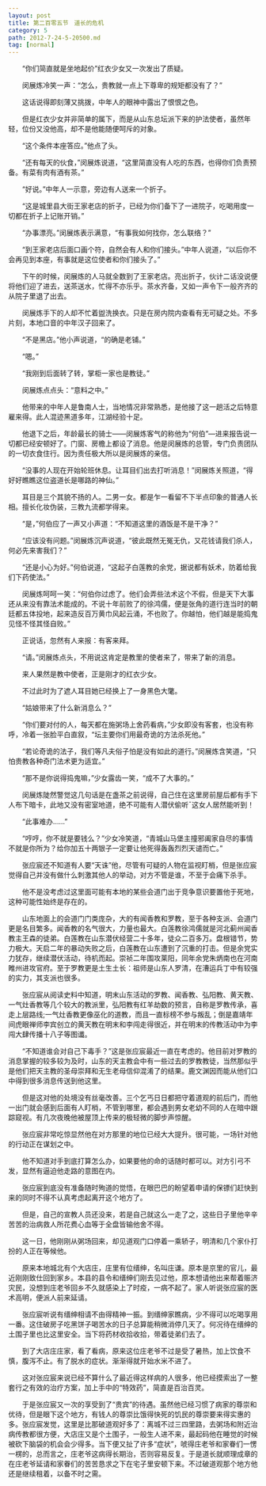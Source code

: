 ```yaml
---
layout: post
title: 第二百零五节　道长的危机
category: 5
path: 2012-7-24-5-20500.md
tag: [normal]
---
```


　　“你们简直就是坐地起价”红衣少女又一次发出了质疑。

　　闵展炼冷笑一声：“怎么，贵教就一点上下尊卑的规矩都没有了？”

　　这话说得即刻薄又挑拨，中年人的眼神中露出了恨恨之色。

　　但是红衣少女并非简单的属下，而是从山东总坛派下来的护法使者，虽然年轻，位份又没他高，却不是他能随便呵斥的对象。

　　“这个条件本座答应。”他点了头。

　　“还有每天的伙食，”闵展炼说道，“这里简直没有人吃的东西，也得你们负责预备。有菜有肉有酒有茶。”

　　“好说。”中年人一示意，旁边有人送来一个折子。

　　“这是城里县大街王家老店的折子，已经为你们备下了一进院子，吃喝用度一切都在折子上记账开销。”

　　“办事漂亮。”闵展炼表示满意，“有事我如何找你，怎么联络？”

　　“到王家老店后面口画个符，自然会有人和你们接头。”中年人说道，“以后你不会再见到本座，有事就是这位使者和你们接头了。”

　　下午的时候，闵展炼的人马就全数到了王家老店。亮出折子，伙计二话没说便将他们迎了进去，送茶送水，忙得不亦乐乎。茶水齐备，又如一声令下一般齐齐的从院子里退了出去。

　　闵展炼手下的人却不忙着盥洗换衣。只是在房内院内查看有无可疑之处。不多片刻，本地口音的中年汉子回来了。

　　“不是黑店。”他小声说道，“的确是老铺。”

　　“嗯。”

　　“我刚到后面转了转，掌柜一家也是教徒。”

　　闵展炼点点头：“意料之中。”

　　他带来的中年人是鲁南人士，当地情况非常熟悉，是他接了这一趟活之后特意雇来得。此人混迹黑道多年，江湖经验十足。

　　他退下之后，年龄最长的骑士――闵展炼客气的称他为“何伯”―进来报告说一切都已经安顿好了。门窗、房檐上都设了消息。他是闵展炼的总管，专门负责团队的一切衣食住行。因为责任极大所以是闵展炼的亲信。

　　“没事的人现在开始轮班休息。让耳目们出去打听消息！”闵展炼关照道，“得好好瞧瞧这位盗道长是哪路的神仙。”

　　耳目是三个其貌不扬的人。二男一女。都是乍一看留不下半点印象的普通人长相。擅长化妆伪装，三教九流都学得来。

　　“是，”何伯应了一声又小声道：“不知道这里的酒饭是不是干净？”

　　“应该没有问题。”闵展炼沉声说道，“彼此既然无冤无仇，又花钱请我们杀人，何必先来害我们？”

　　“还是小心为好。”何伯说道，“这起子白莲教的余党，据说都有妖术，防着给我们下药使法。”

　　闵展炼呵呵一笑：“何伯你过虑了。他们会弄些法术这个不假，但是天下大事还从来没有靠法术能成的。不说十年前败了的徐鸿儒，便是张角的道行连当时的朝廷都五体投地，起来造反百万黄巾风起云涌，不也败了。你越怕，他们越是能捣鬼见怪不怪其怪自败。”

　　正说话，忽然有人来报：有客来拜。

　　“请。”闵展炼点头，不用说这肯定是教里的使者来了，带来了新的消息。

　　来人果然是教中使者，正是刚才的红衣少女。

　　不过此时为了遮人耳目她已经换上了一身黑色大氅。

　　“姑娘带来了什么新消息么？”

　　“你们要对付的人，每天都在施粥场上舍药看病，”少女即没有客套，也没有称呼，冷着一张脸平白直叙，“坛主要你们用最奇诡的方法杀死他。”

　　“若论奇诡的法子，我们等凡夫俗子怕是没有如此的道行。”闵展炼含笑道，“只怕贵教各种奇门法术更为适宜。”

　　“那不是你说得捣鬼嘛，”少女露齿一笑，“成不了大事的。”

　　闵展炼陡然警觉这几句话是在盏茶之前说得，自己住在这里房前屋后都有手下人布下暗卡，此地又没有密室地道，绝不可能有人潜伏偷听ˉ这女人居然能听到！

　　“此事难办……”

　　“哼哼，你不就是要钱么？”少女冷笑道，“青城山马堡主撞邪阖家自尽的事情不就是你所为？给你加五十两银子一定要让他死得轰轰烈烈天谴而亡。”

　　张应宸还不知道有人要“天诛”他，尽管有可疑的人物在监视盯梢，但是张应宸觉得自己并没有做什么刺激其他人的举动，对方不管是谁，不至于会痛下杀手。

　　他不是没考虑过这里面可能有本地的某些会道门出于竞争意识要置他于死地，这种可能性始终是存在的。

　　山东地面上的会道门门类庞杂，大的有闻香教和罗教，至于各种支派、会道门更是名目繁多。闻香教的名气很大，力量也最大。白莲教徐鸿儒就是河北蓟州闻香教主王森的徒弟。白莲教在山东潜伏经营二十多年，徒众二百多万。盘根错节，势力极大。天启二年的暴动失败之后，白莲教在山东遭到了沉重的打击。但是余党实力犹存，继续潜伏活动，待机而起。崇祯二年围攻莱阳，同年余党朱炳南也在河南睢州进攻官府。至于罗教更是土生土长：祖师是山东人罗清，在漕运兵丁中有较强的实力，其支派也很多。

　　张应宸从阅读史料中知道，明末山东活动的罗教、闻香教、弘阳教、黄天教、一气灶香教等几个较大的教派里，弘阳教有红羊劫数的预言，自称是罗教传承，喜走上层路线;一气灶香教更像巫化的道教，而且一直标榜不参与叛乱；倒是嘉靖年间虎眼禅师李宾创立的黄天教在明末和李闯走得很近，并在明末的传教活动中为李闯大肆传播十八子等图谶。

　　“不知道谁会对自己下毒手？”这是张应宸最近一直在考虑的。他目前对罗教的消息掌握的较多较为及时，山东的天主教会中有一些过去的罗教教徒，当然那似乎是他们把天主教的圣母崇拜和无生老母信仰混淆了的结果。鹿文渊因而能从他们口中得到很多消息传送到他这里。

　　但是这对他的处境没有丝毫改善。三个乞丐日日都把守着道观的前后门，而他一出门就会感到后面有人盯梢，不管到哪里，都会遇到男女老幼不同的人在暗中跟踪窥视。有几次夜晚他被屋顶上传来的极轻微的脚步声惊醒。

　　张应宸非常吃惊显然他在对方那里的地位已经大大提升。很可能，一场针对他的行动正在谋划之中。

　　他不知道对手到底打算怎么办，如果要他的命的话随时都可以。对方引弓不发，显然有逼迫他走路的意图在内。

　　张应宸到底没有准备随时殉道的觉悟，在眼巴巴的盼望着申请的保镖们赶快到来的同时不得不认真考虑起离开这个地方了。

　　但是，自己的宣教人员还没来，若是自己就这么一走了之，这些日子里他辛辛苦苦的治病救人所花费心血等于全盘皆输他舍不得。

　　这一日，他刚刚从粥场回来，却见道观门口停着一乘轿子，明清和几个家仆打扮的人正在等候他。

　　原来本地城北有个大店庄，庄里有位缙绅，名叫庄谦。原本是京里的官儿，最近刚刚致仕回到家乡。本县的县令和缙绅们刚去见过他，原本想请他出来帮着赈济灾民，没想到庄老爷回乡不久就感染上了时疫，一病不起了。家人听说张应宸的医术高明，便派人前来延请。

　　张应宸听说有缙绅相请不由得精神一振。到缙绅家瞧病，少不得可以吃喝享用一番。这住破房子吃黑饼子喝苦水的日子总算能稍微消停几天了。何况待在缙绅的土围子里也比这里安全。当下将药材收拾收拾，带着徒弟们去了。

　　到了大店庄庄家，看了看病，原来这位庄老爷不过是受了暑热，加上饮食不慎，腹泻不止。有了脱水的症状。渐渐得就开始水米不进了。

　　这对张应宸来说已经不算什么了最近得这样病的人很多，他已经摸索出了一整套行之有效的治疗方案，加上手中的“特效药”，简直是百治百灵。

　　于是张应宸又一次的享受到了“贵宾”的待遇。虽然他已经习惯了病家的尊崇和优待，但是眼下这个地方，有钱人的尊崇比饿得快死的饥民的尊崇要来得实惠的多。张应宸发觉，这里是比那破道观好多了：离城不过三四里路，去粥场和附近治病传教都很方便，大店庄又是个土围子，一般生人进不来，最起码他在睡觉的时候被砍下脑袋的机会会少得多。当下便又扯了许多“症状”，唬得庄老爷和家眷们一愣一楞的，总而言之，庄老爷这病得长期治，否则容易反复。于是道长就顺理成章的在庄老爷延请和家眷们的苦苦恳求之下在宅子里安顿下来。不过破道观那个地方他还是继续租着，以备不时之需。